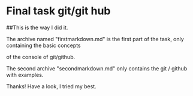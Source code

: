 # Final task git/git hub
 
##This is the way I did it. 

The archive named "firstmarkdown.md" is the first part of the task, only containing the basic concepts 

of  the console of git/github.

The second archive "secondmarkdown.md" only contains the git / github with examples. 

Thanks! Have a look, I tried my best. 
